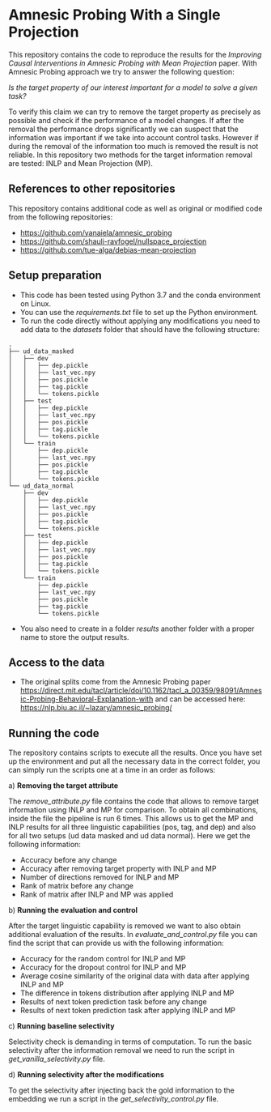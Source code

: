 # Amnesic Probing With a Single Projection
This repository contains the code to reproduce the results for the *Improving Causal Interventions in Amnesic Probing with Mean Projection* paper.
With Amnesic Probing approach we try to answer the following question:

*Is the target property of our interest important for a model to solve a given task?*

To verify this claim we can try to remove the target property as precisely as possible
and check if the performance of a model changes. If after the removal the performance drops significantly
we can suspect that the information was important if we take into account control tasks. 
However if during the removal of the information too much is removed the result is not reliable. In this repository two methods for the target information removal are tested: INLP and Mean Projection (MP).

## References to other repositories
This repository contains additional code as well as original or modified code from the following repositories:
 
- https://github.com/yanaiela/amnesic_probing
- https://github.com/shauli-ravfogel/nullspace_projection
- https://github.com/tue-alga/debias-mean-projection

## Setup preparation
- This code has been tested using Python 3.7 and the conda environment on Linux.
- You can use the *requirements.txt* file to set up the Python environment.
- To run the code directly without applying any modifications you need to add data to the *datasets* folder that should have the following structure:

```
.
├── ud_data_masked
│   ├── dev
│   │   ├── dep.pickle
│   │   ├── last_vec.npy
│   │   ├── pos.pickle
│   │   ├── tag.pickle
│   │   └── tokens.pickle
│   ├── test
│   │   ├── dep.pickle
│   │   ├── last_vec.npy
│   │   ├── pos.pickle
│   │   ├── tag.pickle
│   │   └── tokens.pickle
│   └── train
│       ├── dep.pickle
│       ├── last_vec.npy
│       ├── pos.pickle
│       ├── tag.pickle
│       └── tokens.pickle
└── ud_data_normal
    ├── dev
    │   ├── dep.pickle
    │   ├── last_vec.npy
    │   ├── pos.pickle
    │   ├── tag.pickle
    │   └── tokens.pickle
    ├── test
    │   ├── dep.pickle
    │   ├── last_vec.npy
    │   ├── pos.pickle
    │   ├── tag.pickle
    │   └── tokens.pickle
    └── train
        ├── dep.pickle
        ├── last_vec.npy
        ├── pos.pickle
        ├── tag.pickle
        └── tokens.pickle
```

- You also need to create in a folder *results* another folder with a proper name to store the output results.

## Access to the data

- The original splits come from the Amnesic Probing paper https://direct.mit.edu/tacl/article/doi/10.1162/tacl_a_00359/98091/Amnesic-Probing-Behavioral-Explanation-with and can be accessed here: https://nlp.biu.ac.il/~lazary/amnesic_probing/

## Running the code
The repository contains scripts to execute all the results. Once you have set up the environment
and put all the necessary data in the correct folder, you can simply run the scripts one at a time in an order
as follows:

a) **Removing the target attribute**

The *remove_attribute.py* file contains the code that allows to remove target information
using INLP and MP for comparison. To obtain all combinations, inside the file the
pipeline is run 6 times. This allows us to get the MP and INLP results for all three linguistic
capabilities (pos, tag, and dep) and also for all two setups (ud data masked and ud data normal). Here
we get the following information:
- Accuracy before any change
- Accuracy after removing target property with INLP and MP
- Number of directions removed for INLP and MP
- Rank of matrix before any change
- Rank of matrix after INLP and MP was applied

b) **Running the evaluation and control**

After the target linguistic capability is removed we want to also obtain additional
evaluation of the results. In *evaluate_and_control.py* file you can find the script that
can provide us with the following information:
- Accuracy for the random control for INLP and MP
- Accuracy for the dropout control for INLP and MP
- Average cosine similarity of the original data with data after applying INLP and MP
- The difference in tokens distribution after applying INLP and MP
- Results of next token prediction task before any change
- Results of next token prediction task after applying INLP and MP

c) **Running baseline selectivity**

Selectivity check is demanding in terms of computation. To run the basic selectivity after the
information removal we need to run the script in *get_vanilla_selectivity.py* file.

d) **Running selectivity after the modifications**

To get the selectivity after injecting back the gold information to the embedding we run a script in the *get_selectivity_control.py* file.



